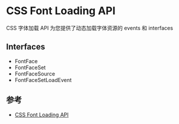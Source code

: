 # CSS Font Loading API

CSS 字体加载 API 为您提供了动态加载字体资源的 events 和 interfaces

## Interfaces

- FontFace
- FontFaceSet
- FontFaceSource
- FontFaceSetLoadEvent

## 参考

- [CSS Font Loading API](https://developer.mozilla.org/zh-CN/docs/Web/API/CSS_Font_Loading_API)
